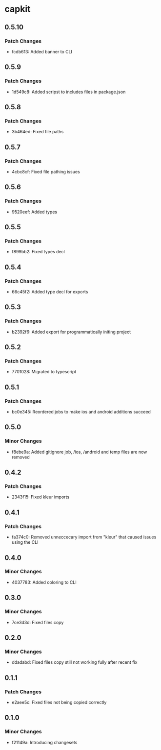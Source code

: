 # capkit

## 0.5.10

### Patch Changes

- fcdb613: Added banner to CLI

## 0.5.9

### Patch Changes

- 1d549c8: Added scripst to includes files in package.json

## 0.5.8

### Patch Changes

- 3b464ed: Fixed file paths

## 0.5.7

### Patch Changes

- 4cbc8cf: Fixed file pathing issues

## 0.5.6

### Patch Changes

- 9520eef: Added types

## 0.5.5

### Patch Changes

- f899bb2: Fixed types decl

## 0.5.4

### Patch Changes

- 66c45f2: Added type decl for exports

## 0.5.3

### Patch Changes

- b2392f6: Added export for programmatically initing project

## 0.5.2

### Patch Changes

- 7701028: Migrated to typescript

## 0.5.1

### Patch Changes

- bc0e345: Reordered jobs to make ios and android additions succeed

## 0.5.0

### Minor Changes

- f8ebe9a: Added gitignore job, /ios, /android and temp files are now removed

## 0.4.2

### Patch Changes

- 2343f15: Fixed kleur imports

## 0.4.1

### Patch Changes

- fa374c0: Removed unneccecary import from "kleur" that caused issues using the CLI

## 0.4.0

### Minor Changes

- 4037783: Added coloring to CLI

## 0.3.0

### Minor Changes

- 7ce3d3d: Fixed files copy

## 0.2.0

### Minor Changes

- ddadabd: Fixed files copy still not working fully after recent fix

## 0.1.1

### Patch Changes

- e2aee5c: Fixed files not being copied correctly

## 0.1.0

### Minor Changes

- f21149a: Introducing changesets
